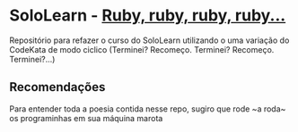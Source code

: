 # SoloLearn - [Ruby, ruby, ruby, ruby...](https://www.youtube.com/watch?v=qObzgUfCl28)

Repositório para refazer o curso do SoloLearn utilizando o uma variação do CodeKata de 
modo ciclico (Terminei? Recomeço. Terminei? Recomeço. Terminei?...)

## Recomendações

Para entender toda a poesia contida nesse repo, sugiro que rode ~a roda~ os programinhas em sua
máquina marota
